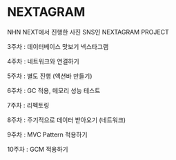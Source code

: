 # NEXTAGRAM
NHN NEXT에서 진행한 사진 SNS인 NEXTAGRAM PROJECT

3주차
: 데이터베이스 맛보기 넥스타그램

4주차
: 네트워크와 연결하기 

5주차 
: 별도 진행 (액션바 만들기)

6주차 
: GC 적용, 메모리 성능 테스트 

7주차
: 리펙토링

8주차
: 주기적으로 데이터 받아오기 (네트워크)

9주차
: MVC Pattern 적용하기 

10주차 
: GCM 적용하기
